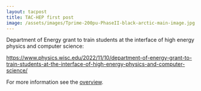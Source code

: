 ```yaml
---
layout: tacpost
title: TAC-HEP first post 
image: /assets/images/Tprime-200pu-PhaseII-black-arctic-main-image.jpg
---
```


Department of Energy grant to train students at the interface of high energy physics and computer science:

https://www.physics.wisc.edu/2022/11/10/department-of-energy-grant-to-train-students-at-the-interface-of-high-energy-physics-and-computer-science/

<!--more-->

For more information see the [overview](/tac-hep/about/overview).

